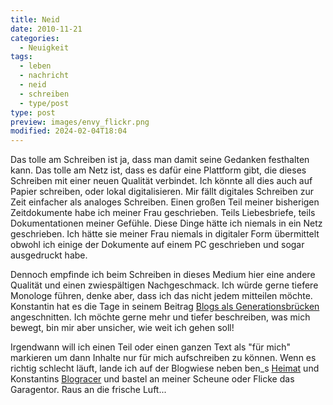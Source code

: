 ```yaml
---
title: Neid
date: 2010-11-21
categories:
  - Neuigkeit
tags:
  - leben
  - nachricht
  - neid
  - schreiben
  - type/post
type: post
preview: images/envy_flickr.png
modified: 2024-02-04T18:04
---
```


Das tolle am Schreiben ist ja, dass man damit seine Gedanken festhalten kann. Das tolle am Netz ist, dass es dafür eine Plattform gibt, die dieses Schreiben mit einer neuen Qualität verbindet. Ich könnte all dies auch auf Papier schreiben, oder lokal digitalisieren. Mir fällt digitales Schreiben zur Zeit einfacher als analoges Schreiben. Einen großen Teil meiner bisherigen Zeitdokumente habe ich meiner Frau geschrieben. Teils Liebesbriefe, teils Dokumentationen meiner Gefühle. Diese Dinge hätte ich niemals in ein Netz geschrieben. Ich hätte sie meiner Frau niemals in digitaler Form übermittelt obwohl ich einige der Dokumente auf einem PC geschrieben und sogar ausgedruckt habe.

Dennoch empfinde ich beim Schreiben in dieses Medium hier eine andere Qualität und einen zwiespältigen Nachgeschmack. Ich würde gerne tiefere Monologe führen, denke aber, dass ich das nicht jedem mitteilen möchte. Konstantin hat es die Tage in seinem Beitrag [Blogs als Generationsbrücken](http://konnexus.net/blog/blogs-als-generationsbruecken) angeschnitten. Ich möchte gerne mehr und tiefer beschreiben, was mich bewegt, bin mir aber unsicher, wie weit ich gehen soll!

Irgendwann will ich einen Teil oder einen ganzen Text als "für mich" markieren um dann Inhalte nur für mich aufschreiben zu können. Wenn es richtig schlecht läuft, lande ich auf der Blogwiese neben ben\_s [Heimat](http://anmutunddemut.de/2010/08/15/heimweh-211-erste-erfahrungen.html) und Konstantins [Blogracer](http://konnexus.net/blog/blogracer) und bastel an meiner Scheune oder Flicke das Garagentor. Raus an die frische Luft...
